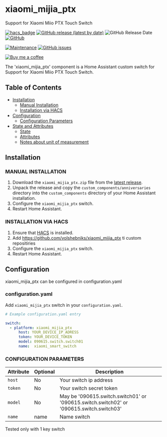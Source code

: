 # xiaomi_mijia_ptx
Support for Xiaomi Miio PTX Touch Switch

[![hacs_badge](https://img.shields.io/badge/HACS-Custom-orange.svg)](https://github.com/custom-components/hacs)
[![GitHub release (latest by date)](https://img.shields.io/github/v/release/volshebniks/xiaomi_mijia_ptx)](https://github.com/volshebniks/xiaomi_mijia_ptx/releases)
![GitHub Release Date](https://img.shields.io/github/release-date/volshebniks/xiaomi_mijia_ptx)
[![GitHub](https://img.shields.io/github/license/volshebniks/xiaomi_mijia_ptx)](LICENSE)

[![Maintenance](https://img.shields.io/badge/Maintained%3F-Yes-brightgreen.svg)](https://github.com/volshebniks/xiaomi_mijia_ptx/graphs/commit-activity)
[![GitHub issues](https://img.shields.io/github/issues/volshebniks/xiaomi_mijia_ptx)](https://github.com/volshebniks/xiaomi_mijia_ptx/issues)


[![Buy me a coffee](https://img.shields.io/static/v1.svg?label=Buy%20me%20a%20coffee&logo=buy%20me%20a%20coffee&logoColor=white&labelColor=ff69b4&message=donate&color=Black)](https://www.buymeacoffee.com/RlnBV9r)

The 'xiaomi_mijia_ptx' component is a Home Assistant custom switch for Support for Xiaomi Miio PTX Touch Switch.

## Table of Contents

* [Installation](#installation)
  * [Manual Installation](#manual-installation)
  * [Installation via HACS](#installation-via-hacs)
* [Configuration](#configuration)
  * [Configuration Parameters](#configuration-parameters)
* [State and Attributes](#state-and-attributes)
  * [State](#state)
  * [Attributes](#attributes)
  * [Notes about unit of measurement](#notes-about-unit-of-measurement)

## Installation

### MANUAL INSTALLATION

1. Download the `xiaomi_mijia_ptx.zip` file from the
   [latest release](https://github.com/volshebniks/xiaomi_mijia_ptx/releases/latest).
2. Unpack the release and copy the `custom_components/anniversaries` directory
   into the `custom_components` directory of your Home Assistant
   installation.
3. Configure the `xiaomi_mijia_ptx` switch.
4. Restart Home Assistant.

### INSTALLATION VIA HACS

1. Ensure that [HACS](https://custom-components.github.io/hacs/) is installed.
2. Add https://github.com/volshebniks/xiaomi_mijia_ptx ti custom repositiries
3. Configure the `xiaomi_mijia_ptx` switch.
4. Restart Home Assistant.

## Configuration

xiaomi_mijia_ptx  can be configured  in configuration.yaml


### configuration.yaml

Add `xiaomi_mijia_ptx` switch in your `configuration.yaml`.

```yaml
# Example configuration.yaml entry

switch:
  - platform: xiaomi_mijia_ptx
	  host: YOUR_DEVICE_IP_ADRESS
	  token: YOUR_DEVICE_TOKEN
	  model: 090615.switch.switch01
	  name:  xiaomi_smart_switch
```

### CONFIGURATION PARAMETERS

|Attribute |Optional|Description
|:----------|----------|------------
| `host` | No | Your switch ip address
|`token` | No | Your switch secret token
| `model` | No | May be '090615.switch.switch01' or '090615.switch.switch02' or '090615.switch.switch03'
| `name` | name | Name switch


Tested only with 1 key switch